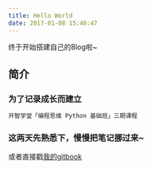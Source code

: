```yaml
---
title: Hello World
date: 2017-01-08 15:40:47
---
```

终于开始搭建自己的Blog啦~

## 简介

### 为了记录成长而建立

``` markdown
开智学堂「编程思维 Python 基础班」三期课程

```
### 这两天先熟悉下，慢慢把笔记挪过来~

或者直接戳[我的gitbook](https://leohb.gitbook.io)
